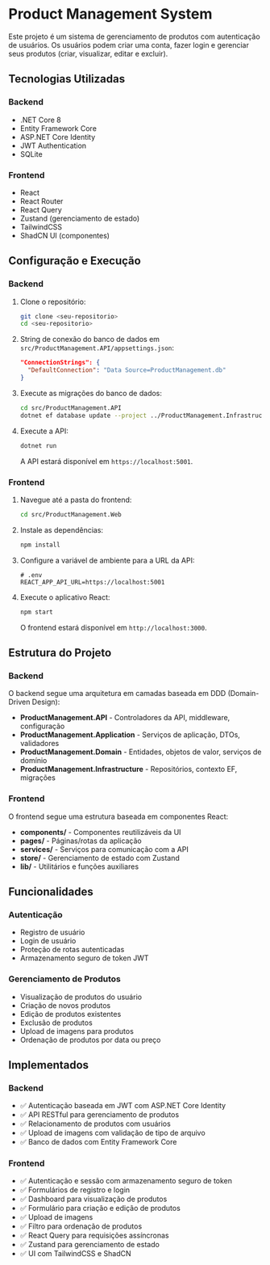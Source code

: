 # Product Management System

Este projeto é um sistema de gerenciamento de produtos com autenticação de usuários. Os usuários podem criar uma conta, fazer login e gerenciar seus produtos (criar, visualizar, editar e excluir).

## Tecnologias Utilizadas

### Backend
- .NET Core 8
- Entity Framework Core
- ASP.NET Core Identity
- JWT Authentication
- SQLite

### Frontend
- React
- React Router
- React Query
- Zustand (gerenciamento de estado)
- TailwindCSS
- ShadCN UI (componentes)

## Configuração e Execução

### Backend

1. Clone o repositório:
   ```bash
   git clone <seu-repositorio>
   cd <seu-repositorio>
   ```

2. String de conexão do banco de dados em `src/ProductManagement.API/appsettings.json`:
   ```json
   "ConnectionStrings": {
     "DefaultConnection": "Data Source=ProductManagement.db"
   }
   ```
3. Execute as migrações do banco de dados:
   ```bash
   cd src/ProductManagement.API
   dotnet ef database update --project ../ProductManagement.Infrastructure/ProductManagement.Infrastructure.csproj
   ```

4. Execute a API:
   ```bash
   dotnet run
   ```

   A API estará disponível em `https://localhost:5001`.

### Frontend

1. Navegue até a pasta do frontend:
   ```bash
   cd src/ProductManagement.Web
   ```

2. Instale as dependências:
   ```bash
   npm install
   ```

3. Configure a variável de ambiente para a URL da API:
   ```
   # .env
   REACT_APP_API_URL=https://localhost:5001
   ```

4. Execute o aplicativo React:
   ```bash
   npm start
   ```

   O frontend estará disponível em `http://localhost:3000`.

## Estrutura do Projeto

### Backend

O backend segue uma arquitetura em camadas baseada em DDD (Domain-Driven Design):

- **ProductManagement.API** - Controladores da API, middleware, configuração
- **ProductManagement.Application** - Serviços de aplicação, DTOs, validadores
- **ProductManagement.Domain** - Entidades, objetos de valor, serviços de domínio
- **ProductManagement.Infrastructure** - Repositórios, contexto EF, migrações

### Frontend

O frontend segue uma estrutura baseada em componentes React:

- **components/** - Componentes reutilizáveis da UI
- **pages/** - Páginas/rotas da aplicação
- **services/** - Serviços para comunicação com a API
- **store/** - Gerenciamento de estado com Zustand
- **lib/** - Utilitários e funções auxiliares

## Funcionalidades

### Autenticação
- Registro de usuário
- Login de usuário
- Proteção de rotas autenticadas
- Armazenamento seguro de token JWT

### Gerenciamento de Produtos
- Visualização de produtos do usuário
- Criação de novos produtos
- Edição de produtos existentes
- Exclusão de produtos
- Upload de imagens para produtos
- Ordenação de produtos por data ou preço

## Implementados

### Backend
- ✅ Autenticação baseada em JWT com ASP.NET Core Identity
- ✅ API RESTful para gerenciamento de produtos
- ✅ Relacionamento de produtos com usuários
- ✅ Upload de imagens com validação de tipo de arquivo
- ✅ Banco de dados com Entity Framework Core

### Frontend
- ✅ Autenticação e sessão com armazenamento seguro de token
- ✅ Formulários de registro e login
- ✅ Dashboard para visualização de produtos
- ✅ Formulário para criação e edição de produtos
- ✅ Upload de imagens
- ✅ Filtro para ordenação de produtos
- ✅ React Query para requisições assíncronas
- ✅ Zustand para gerenciamento de estado
- ✅ UI com TailwindCSS e ShadCN